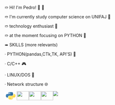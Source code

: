 ➱ Hi! I'm Pedro! 🚀 🐉

➱ I'm currently study computer science on UNIFAJ 🏁

➱ technology enthusiast 📡

➱ at the moment focusing on PYTHON 🐍

➠ SKILLS (more relevants)

· PYTHON(pandas,CTk,TK, API'S) 🐍

· C/C++ 🎮

· LINUX/DOS 🐧

· Network structure 🌐

<img align="centre" src="https://github-readme-stats.vercel.app/api/top-langs/?username=salzani&layout=compact&theme=midnight-purple">

<img align="left" height="30" width="40" src="https://raw.githubusercontent.com/devicons/devicon/master/icons/python/python-original.svg">
<img align="left" height="30" width="40"  src="https://cdn.jsdelivr.net/gh/devicons/devicon/icons/pandas/pandas-original.svg">
<img align="left" height="30" width="40" src="https://cdn.jsdelivr.net/gh/devicons/devicon/icons/c/c-original.svg" />
<img align="left" height="30" width="40" src="https://cdn.jsdelivr.net/gh/devicons/devicon/icons/cplusplus/cplusplus-original.svg" />
